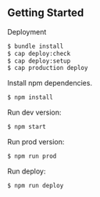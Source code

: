 ## Getting Started

Deployment

```bash
$ bundle install
$ cap deploy:check
$ cap deploy:setup
$ cap production deploy
```

Install npm dependencies.

```bash
$ npm install
```

Run dev version:

```bash
$ npm start
```

Run prod version:

```bash
$ npm run prod
```

Run deploy:

```bash
$ npm run deploy
```

